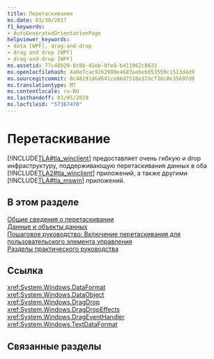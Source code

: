 ```yaml
---
title: Перетаскивание
ms.date: 03/30/2017
f1_keywords:
- AutoGeneratedOrientationPage
helpviewer_keywords:
- data [WPF], drag-and-drop
- drag and drop [WPF]
- drag-and-drop [WPF]
ms.assetid: 77c48920-8c8b-41eb-8fe8-b411962c8623
ms.openlocfilehash: 4a0e7cac9262908e4683aebeb653559c1513d4d9
ms.sourcegitcommit: 0c48191d6d641ce88d7510e319cf38c0e35697d0
ms.translationtype: MT
ms.contentlocale: ru-RU
ms.lasthandoff: 03/05/2019
ms.locfileid: "57367470"
---
```

# <a name="drag-and-drop"></a>Перетаскивание
[!INCLUDE[TLA#tla_winclient](../../../../includes/tlasharptla-winclient-md.md)] предоставляет очень гибкую и drop инфраструктуру, поддерживающую перетаскивания данных в оба [!INCLUDE[TLA2#tla_winclient](../../../../includes/tla2sharptla-winclient-md.md)] приложений, а также другими [!INCLUDE[TLA#tla_mswin](../../../../includes/tlasharptla-mswin-md.md)] приложений.  
  
## <a name="in-this-section"></a>В этом разделе  
 [Общие сведения о перетаскивании](drag-and-drop-overview.md)  
 [Данные и объекты данных](data-and-data-objects.md)  
 [Пошаговое руководство: Включение перетаскивания для пользовательского элемента управления](walkthrough-enabling-drag-and-drop-on-a-user-control.md)  
 [Разделы практического руководства](drag-and-drop-how-to-topics.md)  
  
## <a name="reference"></a>Ссылка  
 <xref:System.Windows.DataFormat>  
  <xref:System.Windows.DataObject>  
  <xref:System.Windows.DragDrop>  
  <xref:System.Windows.DragDropEffects>  
  <xref:System.Windows.DragEventHandler>  
  <xref:System.Windows.TextDataFormat>  
  
## <a name="related-sections"></a>Связанные разделы
